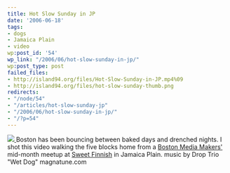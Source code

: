 ```yaml
---
title: Hot Slow Sunday in JP
date: '2006-06-18'
tags:
- dogs
- Jamaica Plain
- video
wp:post_id: '54'
wp_link: "/2006/06/hot-slow-sunday-in-jp/"
wp:post_type: post
failed_files:
- http://island94.org/files/Hot-Slow-Sunday-in-JP.mp4%09
- http://island94.org/files/hot-slow-sunday-thumb.png
redirects:
- "/node/54"
- "/articles/hot-slow-sunday-jp"
- "/2006/06/hot-slow-sunday-in-jp/"
- "/?p=54"
---
```


[ ![](2006-06-18-Hot-Slow-Sunday-in-JP/hot-slow-sunday-thumb.png) ](http://island94.org/files/Hot-Slow-Sunday-in-JP.mp4 )
Boston has been bouncing between baked days and drenched nights. I shot this video walking the five blocks home from a [Boston Media Makers'](http://bostonmediamakers.wordpress.com/) mid-month meetup at [Sweet Finnish](http://sweetfinnish.com/) in Jamaica Plain. music by Drop Trio "Wet Dog" magnatune.com
